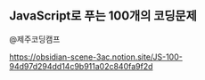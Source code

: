 ## JavaScript로 푸는 100개의 코딩문제
@제주코딩캠프

https://obsidian-scene-3ac.notion.site/JS-100-94d97d294dd14c9b911a02c840fa9f2d
